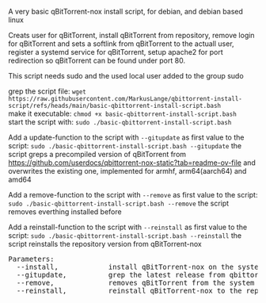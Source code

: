A very basic qBitTorrent-nox install script, for debian, and debian based linux

Creats user for qBitTorrent, install qBitTorrent from repository, remove login for qBitTorrent and sets a softlink from qBitTorrent to the actuall user,
register a systemd service for qBitTorrent, setup apache2 for port redirection so qBitTorrent can be found under port 80.

This script needs sudo and the used local user added to the group sudo

grep the script file: `wget https://raw.githubusercontent.com/MarkusLange/qbittorrent-install-script/refs/heads/main/basic-qbittorrent-install-script.bash`<br />
make it executable: `chmod +x basic-qbittorrent-install-script.bash`<br />
start the script with: `sudo ./basic-qbittorrent-install-script.bash`<br />

Add a update-function to the script with `--gitupdate` as first value to the script: `sudo ./basic-qbittorrent-install-script.bash --gitupdate`
the script greps a precompiled version of qBitTorrent from https://github.com/userdocs/qbittorrent-nox-static?tab=readme-ov-file and overwrites the
existing one, implemented for armhf, arm64(aarch64) and amd64

Add a remove-function to the script with `--remove` as first value to the script: `sudo ./basic-qbittorrent-install-script.bash --remove`
the script removes everthing installed before

Add a reinstall-function to the script with `--reinstall` as first value to the script: `sudo ./basic-qbittorrent-install-script.bash --reinstall`
the script reinstalls the repository version from qBitTorrent-nox

<pre>
Parameters:  
  --install,            install qBitTorrent-nox on the system  
  --gitupdate,          grep the latest release from qbittorrent-nox-static  
  --remove,             removes qBitTorrent from the system  
  --reinstall,          reinstall qBitTorrent-nox to the repository version  
</pre>
